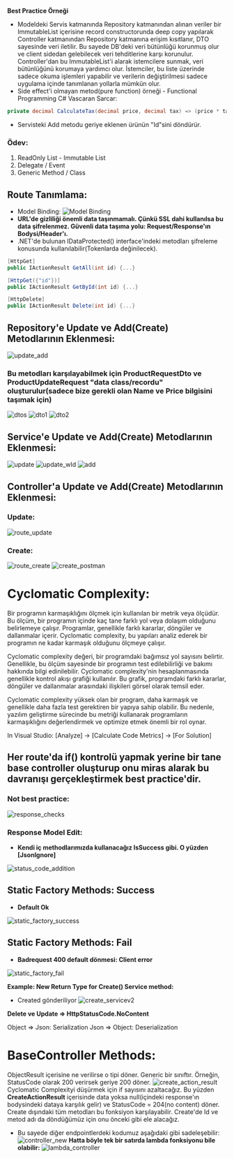 **Best Practice Örneği**
- Modeldeki Servis katmanında Repository katmanından alınan veriler bir ImmutableList içerisine record constructorunda deep copy yapılarak Controller katmanından Repository katmanına erişim kısıtlanır, DTO sayesinde veri iletilir. Bu sayede DB'deki veri bütünlüğü korunmuş olur ve client sidedan gelebilecek veri tehditlerine karşı korunulur. Controller'dan bu ImmutableList'i alarak istemcilere sunmak, veri bütünlüğünü korumaya yardımcı olur. İstemciler, bu liste üzerinde sadece okuma işlemleri yapabilir ve verilerin değiştirilmesi sadece uygulama içinde tanımlanan yollarla mümkün olur.
- Side effect'i olmayan metod(pure function) örneği - Functional Programming C# Vascaran Sarcar:
```cs
private decimal CalculateTax(decimal price, decimal tax) => (price * tax); // Bu sayede tax değeri her fonksiyonda tekrardan gönderilir. Statik/global değişkende oluşacak tax değişikliği metod çalışma mantığını etkilemez.
```
- Servisteki Add metodu geriye eklenen ürünün "Id"sini döndürür.
### Ödev:
1) ReadOnly List - Immutable List
2) Delegate / Event
3) Generic Method / Class


## Route Tanımlama:
- Model Binding: ![Model Binding](model_binding.png)
- **URL'de gizliliği önemli data taşınmamalı. Çünkü SSL dahi kullanılsa bu data şifrelenmez. Güvenli data taşıma yolu: Request/Response'ın Bodysi/Header'ı.**
- .NET'de bulunan IDataProtected() interface'indeki metodları şifreleme konusunda kullanılabilir(Tokenlarda değinilecek).

```cs
[HttpGet]
public IActionResult GetAll(int id) {...}

[HttpGet({"id"})]
public IActionResult GetById(int id) {...}

[HttpDelete]
public IActionResult Delete(int id) {...}
```

## Repository'e Update ve Add(Create) Metodlarının Eklenmesi:
![update_add](update_add.png)

### Bu metodları karşılayabilmek için ProductRequestDto ve ProductUpdateRequest "data class/recordu" oluşturulur(sadece bize gerekli olan Name ve Price bilgisini taşımak için)
![dtos](dtos.png)
![dto1](dto1.png)
![dto2](dto2.png)

## Service'e Update ve Add(Create) Metodlarının Eklenmesi:
![update](update.png)
![update_wId](update_wId.png)
![add](add.png)

## Controller'a Update ve Add(Create) Metodlarının Eklenmesi:

### Update:
![route_update](route_update.png)

### Create:
![route_create](route_create.png)
![create_postman](create_postman.png)


# Cyclomatic Complexity:
Bir programın karmaşıklığını ölçmek için kullanılan bir metrik veya ölçüdür. Bu ölçüm, bir programın içinde kaç tane farklı yol veya dolaşım olduğunu belirlemeye çalışır. Programlar, genellikle farklı kararlar, döngüler ve dallanmalar içerir. Cyclomatic complexity, bu yapıları analiz ederek bir programın ne kadar karmaşık olduğunu ölçmeye çalışır.

Cyclomatic complexity değeri, bir programdaki bağımsız yol sayısını belirtir. Genellikle, bu ölçüm sayesinde bir programın test edilebilirliği ve bakımı hakkında bilgi edinilebilir. Cyclomatic complexity'nin hesaplanmasında genellikle kontrol akışı grafiği kullanılır. Bu grafik, programdaki farklı kararlar, döngüler ve dallanmalar arasındaki ilişkileri görsel olarak temsil eder.

Cyclomatic complexity yüksek olan bir program, daha karmaşık ve genellikle daha fazla test gerektiren bir yapıya sahip olabilir. Bu nedenle, yazılım geliştirme sürecinde bu metriği kullanarak programların karmaşıklığını değerlendirmek ve optimize etmek önemli bir rol oynar.

In Visual Studio: [Analyze] -> [Calculate Code Metrics] -> [For Solution]

## Her route'da if() kontrolü yapmak yerine bir tane base controller oluşturup onu miras alarak bu davranışı gerçekleştirmek best practice'dir.
### **Not best practice:**

![response_checks](response_checks.png)

### **Response Model Edit:**
- **Kendi iç methodlarımızda kullanacağız IsSuccess gibi. O yüzden [JsonIgnore]**

![status_code_addition](status_code_addition.png)

## Static Factory Methods: Success
- **Default Ok**

![static_factory_success](static_factory_success.png)

## Static Factory Methods: Fail
- **Badrequest 400 default dönmesi: Client error**

![static_factory_fail](static_factory_fail.png)

**Example: New Return Type for Create() Service method:**
- Created gönderiliyor
![create_servicev2](create_servicev2.png)

**Delete ve Update => HttpStatusCode.NoContent**

Object => Json: Serialization
Json => Object: Deserialization

# BaseController Methods:
ObjectResult içerisine ne verilirse o tipi döner. Generic bir sınıftır. Örneğin, StatusCode olarak 200 verirsek geriye 200 döner.
![create_action_result](create_action_result.png)
Cyclomatic Complexityi düşürmek için if sayısını azaltacağız. Bu yüzden **CreateActionResult** içerisinde data yoksa null(içindeki response'ın bodysindeki dataya karşılık gelir) ve StatusCode = 204(no content) döner. Create dışındaki tüm metodları bu fonksiyon karşılayabilir. Create'de Id ve metod adı da döndüğümüz için onu önceki gibi ele alacağız.
- Bu sayede diğer endpointlerdeki kodumuz aşağıdaki gibi sadeleşebilir:
![controller_new](controller_new.png)
**Hatta böyle tek bir satırda lambda fonksiyonu bile olabilir:**
![lambda_controller](lambda_controller.png)